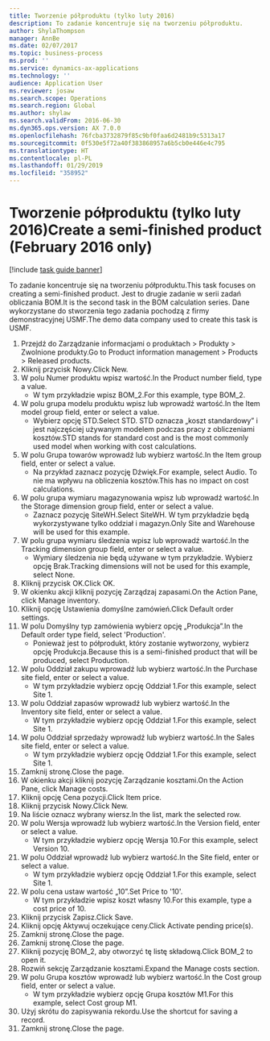 ```yaml
---
title: Tworzenie półproduktu (tylko luty 2016)
description: To zadanie koncentruje się na tworzeniu półproduktu.
author: ShylaThompson
manager: AnnBe
ms.date: 02/07/2017
ms.topic: business-process
ms.prod: ''
ms.service: dynamics-ax-applications
ms.technology: ''
audience: Application User
ms.reviewer: josaw
ms.search.scope: Operations
ms.search.region: Global
ms.author: shylaw
ms.search.validFrom: 2016-06-30
ms.dyn365.ops.version: AX 7.0.0
ms.openlocfilehash: 76fcba3732879f85c9bf0faa6d2481b9c5313a17
ms.sourcegitcommit: 0f530e5f72a40f383868957a6b5cb0e446e4c795
ms.translationtype: HT
ms.contentlocale: pl-PL
ms.lasthandoff: 01/29/2019
ms.locfileid: "358952"
---
```

# <a name="create-a-semi-finished-product-february-2016-only"></a><span data-ttu-id="75f7a-103">Tworzenie półproduktu (tylko luty 2016)</span><span class="sxs-lookup"><span data-stu-id="75f7a-103">Create a semi-finished product (February 2016 only)</span></span>

[!include [task guide banner](../../includes/task-guide-banner.md)]

<span data-ttu-id="75f7a-104">To zadanie koncentruje się na tworzeniu półproduktu.</span><span class="sxs-lookup"><span data-stu-id="75f7a-104">This task focuses on creating a semi-finished product.</span></span> <span data-ttu-id="75f7a-105">Jest to drugie zadanie w serii zadań obliczania BOM.</span><span class="sxs-lookup"><span data-stu-id="75f7a-105">It is the second task in the BOM calculation series.</span></span> <span data-ttu-id="75f7a-106">Dane wykorzystane do stworzenia tego zadania pochodzą z firmy demonstracyjnej USMF.</span><span class="sxs-lookup"><span data-stu-id="75f7a-106">The demo data company used to create this task is USMF.</span></span>

1. <span data-ttu-id="75f7a-107">Przejdź do Zarządzanie informacjami o produktach > Produkty > Zwolnione produkty.</span><span class="sxs-lookup"><span data-stu-id="75f7a-107">Go to Product information management > Products > Released products.</span></span>
2. <span data-ttu-id="75f7a-108">Kliknij przycisk Nowy.</span><span class="sxs-lookup"><span data-stu-id="75f7a-108">Click New.</span></span>
3. <span data-ttu-id="75f7a-109">W polu Numer produktu wpisz wartość.</span><span class="sxs-lookup"><span data-stu-id="75f7a-109">In the Product number field, type a value.</span></span>
    * <span data-ttu-id="75f7a-110">W tym przykładzie wpisz BOM_2.</span><span class="sxs-lookup"><span data-stu-id="75f7a-110">For this example, type BOM_2.</span></span>  
4. <span data-ttu-id="75f7a-111">W polu grupa modelu produktu wpisz lub wprowadź wartość.</span><span class="sxs-lookup"><span data-stu-id="75f7a-111">In the Item model group field, enter or select a value.</span></span>
    * <span data-ttu-id="75f7a-112">Wybierz opcję STD.</span><span class="sxs-lookup"><span data-stu-id="75f7a-112">Select STD.</span></span> <span data-ttu-id="75f7a-113">STD oznacza „koszt standardowy” i jest najczęściej używanym modelem podczas pracy z obliczeniami kosztów.</span><span class="sxs-lookup"><span data-stu-id="75f7a-113">STD stands for standard cost and is the most commonly used model when working with cost calculations.</span></span>  
5. <span data-ttu-id="75f7a-114">W polu Grupa towarów wprowadź lub wybierz wartość.</span><span class="sxs-lookup"><span data-stu-id="75f7a-114">In the Item group field, enter or select a value.</span></span>
    * <span data-ttu-id="75f7a-115">Na przykład zaznacz pozycję Dźwięk.</span><span class="sxs-lookup"><span data-stu-id="75f7a-115">For example, select Audio.</span></span> <span data-ttu-id="75f7a-116">To nie ma wpływu na obliczenia kosztów.</span><span class="sxs-lookup"><span data-stu-id="75f7a-116">This has no impact on cost calculations.</span></span>  
6. <span data-ttu-id="75f7a-117">W polu grupa wymiaru magazynowania wpisz lub wprowadź wartość.</span><span class="sxs-lookup"><span data-stu-id="75f7a-117">In the Storage dimension group field, enter or select a value.</span></span>
    * <span data-ttu-id="75f7a-118">Zaznacz pozycję SiteWH.</span><span class="sxs-lookup"><span data-stu-id="75f7a-118">Select SiteWH.</span></span> <span data-ttu-id="75f7a-119">W tym przykładzie będą wykorzystywane tylko oddział i magazyn.</span><span class="sxs-lookup"><span data-stu-id="75f7a-119">Only Site and Warehouse will be used for this example.</span></span>  
7. <span data-ttu-id="75f7a-120">W polu grupa wymiaru śledzenia wpisz lub wprowadź wartość.</span><span class="sxs-lookup"><span data-stu-id="75f7a-120">In the Tracking dimension group field, enter or select a value.</span></span>
    * <span data-ttu-id="75f7a-121">Wymiary śledzenia nie będą używane w tym przykładzie. Wybierz opcję Brak.</span><span class="sxs-lookup"><span data-stu-id="75f7a-121">Tracking dimensions will not be used for this example, select None.</span></span>  
8. <span data-ttu-id="75f7a-122">Kliknij przycisk OK.</span><span class="sxs-lookup"><span data-stu-id="75f7a-122">Click OK.</span></span>
9. <span data-ttu-id="75f7a-123">W okienku akcji kliknij pozycję Zarządzaj zapasami.</span><span class="sxs-lookup"><span data-stu-id="75f7a-123">On the Action Pane, click Manage inventory.</span></span>
10. <span data-ttu-id="75f7a-124">Kliknij opcję Ustawienia domyślne zamówień.</span><span class="sxs-lookup"><span data-stu-id="75f7a-124">Click Default order settings.</span></span>
11. <span data-ttu-id="75f7a-125">W polu Domyślny typ zamówienia wybierz opcję „Produkcja”.</span><span class="sxs-lookup"><span data-stu-id="75f7a-125">In the Default order type field, select 'Production'.</span></span>
    * <span data-ttu-id="75f7a-126">Ponieważ jest to półprodukt, który zostanie wytworzony, wybierz opcję Produkcja.</span><span class="sxs-lookup"><span data-stu-id="75f7a-126">Because this is a semi-finished product that will be produced, select Production.</span></span>  
12. <span data-ttu-id="75f7a-127">W polu Oddział zakupu wprowadź lub wybierz wartość.</span><span class="sxs-lookup"><span data-stu-id="75f7a-127">In the Purchase site field, enter or select a value.</span></span>
    * <span data-ttu-id="75f7a-128">W tym przykładzie wybierz opcję Oddział 1.</span><span class="sxs-lookup"><span data-stu-id="75f7a-128">For this example, select Site 1.</span></span>  
13. <span data-ttu-id="75f7a-129">W polu Oddział zapasów wprowadź lub wybierz wartość.</span><span class="sxs-lookup"><span data-stu-id="75f7a-129">In the Inventory site field, enter or select a value.</span></span>
    * <span data-ttu-id="75f7a-130">W tym przykładzie wybierz opcję Oddział 1.</span><span class="sxs-lookup"><span data-stu-id="75f7a-130">For this example, select Site 1.</span></span>  
14. <span data-ttu-id="75f7a-131">W polu Oddział sprzedaży wprowadź lub wybierz wartość.</span><span class="sxs-lookup"><span data-stu-id="75f7a-131">In the Sales site field, enter or select a value.</span></span>
    * <span data-ttu-id="75f7a-132">W tym przykładzie wybierz opcję Oddział 1.</span><span class="sxs-lookup"><span data-stu-id="75f7a-132">For this example, select Site 1.</span></span>  
15. <span data-ttu-id="75f7a-133">Zamknij stronę.</span><span class="sxs-lookup"><span data-stu-id="75f7a-133">Close the page.</span></span>
16. <span data-ttu-id="75f7a-134">W okienku akcji kliknij pozycję Zarządzanie kosztami.</span><span class="sxs-lookup"><span data-stu-id="75f7a-134">On the Action Pane, click Manage costs.</span></span>
17. <span data-ttu-id="75f7a-135">Kliknij opcję Cena pozycji.</span><span class="sxs-lookup"><span data-stu-id="75f7a-135">Click Item price.</span></span>
18. <span data-ttu-id="75f7a-136">Kliknij przycisk Nowy.</span><span class="sxs-lookup"><span data-stu-id="75f7a-136">Click New.</span></span>
19. <span data-ttu-id="75f7a-137">Na liście oznacz wybrany wiersz.</span><span class="sxs-lookup"><span data-stu-id="75f7a-137">In the list, mark the selected row.</span></span>
20. <span data-ttu-id="75f7a-138">W polu Wersja wprowadź lub wybierz wartość.</span><span class="sxs-lookup"><span data-stu-id="75f7a-138">In the Version field, enter or select a value.</span></span>
    * <span data-ttu-id="75f7a-139">W tym przykładzie wybierz opcję Wersja 10.</span><span class="sxs-lookup"><span data-stu-id="75f7a-139">For this example, select Version 10.</span></span>  
21. <span data-ttu-id="75f7a-140">W polu Oddział wprowadź lub wybierz wartość.</span><span class="sxs-lookup"><span data-stu-id="75f7a-140">In the Site field, enter or select a value.</span></span>
    * <span data-ttu-id="75f7a-141">W tym przykładzie wybierz opcję Oddział 1.</span><span class="sxs-lookup"><span data-stu-id="75f7a-141">For this example, select Site 1.</span></span>  
22. <span data-ttu-id="75f7a-142">W polu cena ustaw wartość „10”.</span><span class="sxs-lookup"><span data-stu-id="75f7a-142">Set Price to '10'.</span></span>
    * <span data-ttu-id="75f7a-143">W tym przykładzie wpisz koszt własny 10.</span><span class="sxs-lookup"><span data-stu-id="75f7a-143">For this example, type a cost price of 10.</span></span>  
23. <span data-ttu-id="75f7a-144">Kliknij przycisk Zapisz.</span><span class="sxs-lookup"><span data-stu-id="75f7a-144">Click Save.</span></span>
24. <span data-ttu-id="75f7a-145">Kliknij opcję Aktywuj oczekujące ceny.</span><span class="sxs-lookup"><span data-stu-id="75f7a-145">Click Activate pending price(s).</span></span>
25. <span data-ttu-id="75f7a-146">Zamknij stronę.</span><span class="sxs-lookup"><span data-stu-id="75f7a-146">Close the page.</span></span>
26. <span data-ttu-id="75f7a-147">Zamknij stronę.</span><span class="sxs-lookup"><span data-stu-id="75f7a-147">Close the page.</span></span>
27. <span data-ttu-id="75f7a-148">Kliknij pozycję BOM_2, aby otworzyć tę listę składową.</span><span class="sxs-lookup"><span data-stu-id="75f7a-148">Click BOM_2 to open it.</span></span>
28. <span data-ttu-id="75f7a-149">Rozwiń sekcję Zarządzanie kosztami.</span><span class="sxs-lookup"><span data-stu-id="75f7a-149">Expand the Manage costs section.</span></span>
29. <span data-ttu-id="75f7a-150">W polu Grupa kosztów wprowadź lub wybierz wartość.</span><span class="sxs-lookup"><span data-stu-id="75f7a-150">In the Cost group field, enter or select a value.</span></span>
    * <span data-ttu-id="75f7a-151">W tym przykładzie wybierz opcję Grupa kosztów M1.</span><span class="sxs-lookup"><span data-stu-id="75f7a-151">For this example, select Cost group M1.</span></span>  
30. <span data-ttu-id="75f7a-152">Użyj skrótu do zapisywania rekordu.</span><span class="sxs-lookup"><span data-stu-id="75f7a-152">Use the shortcut for saving a record.</span></span>
31. <span data-ttu-id="75f7a-153">Zamknij stronę.</span><span class="sxs-lookup"><span data-stu-id="75f7a-153">Close the page.</span></span>

